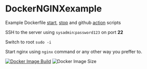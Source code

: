 # DockerNGINXexample
Example Dockerfile [start](https://github.com/trivarialthea/DockerNGINXexample/blob/main/start.sh), [stop](https://github.com/trivarialthea/DockerNGINXexample/blob/main/stop.sh) and github [action](https://github.com/trivarialthea/DockerNGINXexample/blob/main/.github/workflows/docker.yml) scripts

SSH to the server using ``sysadmin``:``password123`` on port **22**

Switch to root `sudo -i`

Start nginx using `nginx` command or any other way you preffer to.

[![Docker Image Build](https://github.com/trivarialthea/DockerNGINXexample/actions/workflows/docker.yml/badge.svg?branch=main)](https://github.com/trivarialthea/DockerNGINXexample/actions/workflows/docker.yml)
![Docker Image Size](https://ghcr-badge.herokuapp.com/trivarialthea/dockernginxexample/size)
